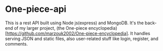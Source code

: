 # One-piece-api

This is a rest API built using Node js(express) and MongoDB. It's the back-end of my larger project, (the One-piece encyclopedia)[https://github.com/marzouk2002/One-piece-encyclopedia].
It handles serving JSON and static files, also user-related stuff like login, register, and comments.
